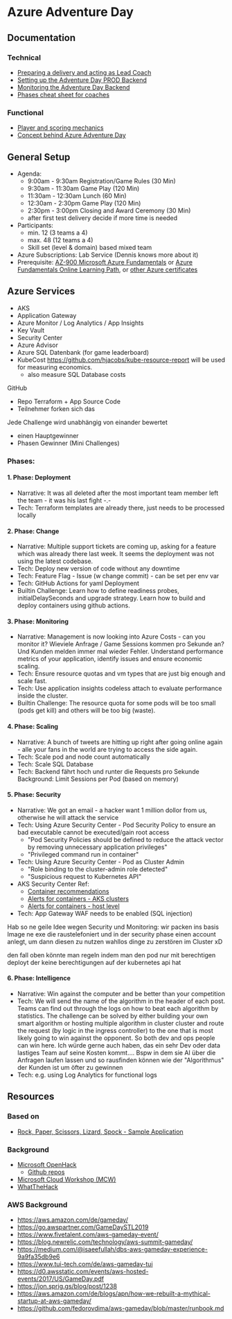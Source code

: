 # Azure Adventure Day

## Documentation

### Technical

* [Preparing a delivery and acting as Lead Coach](docs/prod-preparation-aslead.md)
* [Setting up the Adventure Day PROD Backend](docs/prod-deployment.md)
* [Monitoring the Adventure Day Backend](docs/monitoring-backend.md)
* [Phases cheat sheet for coaches](docs/phases-cheatsheet.md)

### Functional

* [Player and scoring mechanics](docs/scoring.md)
* [Concept behind Azure Adventure Day](docs/concept.md)

## General Setup

* Agenda:
  * 9:00am - 9:30am Registration/Game Rules (30 Min)
  * 9:30am - 11:30am Game Play (120 Min)
  * 11:30am - 12:30am Lunch (60 Min)
  * 12:30am - 2:30pm Game Play (120 Min)
  * 2:30pm - 3:00pm Closing and Award Ceremony (30 Min)
  * after first test delivery decide if more time is needed
* Participants:
  * min. 12 (3 teams a 4)
  * max. 48 (12 teams a 4)
  * Skill set (level & domain) based mixed team
* Azure Subscriptions: Lab Service (Dennis knows more about it)
* Prerequisite: [AZ-900 Microsoft Azure Fundamentals](https://docs.microsoft.com/en-us/learn/certifications/exams/az-900) or [Azure Fundamentals Online Learning Path](https://docs.microsoft.com/en-us/learn/paths/azure-fundamentals/), or [other Azure certificates](https://www.microsoft.com/en-us/learning/azure-exams.aspx)

## Azure Services
- AKS
- Application Gateway
- Azure Monitor / Log Analytics / App Insights
- Key Vault
- Security Center
- Azure Advisor
- Azure SQL Datenbank (for game leaderboard)
- KubeCost https://github.com/hjacobs/kube-resource-report will be used for measuring economics.
  - also measure SQL Database costs

GitHub
- Repo Terraform + App Source Code
- Teilnehmer forken sich das

Jede Challenge wird unabhängig von einander bewertet
- einen Hauptgewinner
- Phasen Gewinner (Mini Challenges)

### Phases:
#### 1. Phase: Deployment
* Narrative: It was all deleted after the most important team member left the team - it was his last fight -.-
* Tech: Terraform templates are already there, just needs to be processed locally

#### 2. Phase: Change
* Narrative: Multiple support tickets are coming up, asking for a feature which was already there last week. It seems the deployment was not using the latest codebase.
* Tech: Deploy new version of code without any downtime
* Tech: Feature Flag - Issue (w change commit) - can be set per env var
* Tech: GitHub Actions for yaml Deployment
* Builtin Challenge: Learn how to define readiness probes, initialDelaySeconds and upgrade strategy. Learn how to build and deploy containers using github actions.

#### 3. Phase: Monitoring
* Narrative: Management is now looking into Azure Costs - can you monitor it? Wieviele Anfrage / Game Sessions kommen pro Sekunde an? Und Kunden melden immer mal wieder Fehler. Understand performance metrics of your application, identify issues and ensure economic scaling. 
* Tech: Ensure resource quotas and vm types that are just big enough and scale fast.
* Tech: Use application insights codeless attach to evaluate performance inside the cluster.
* Builtin Challenge: The resource quota for some pods will be too small (pods get kill) and others will be too big (waste).

#### 4. Phase: Scaling
* Narrative: A bunch of tweets are hitting up right after going online again - alle your fans in the world are trying to access the side again. 
* Tech: Scale pod and node count automatically
* Tech: Scale SQL Database
* Tech: Backend fährt hoch und runter die Requests pro Sekunde
Background: Limit Sessions per Pod (based on memory)

#### 5. Phase: Security
* Narrative: We got an email - a hacker want 1 million dollor from us, otherwise he will attack the service
* Tech: Using Azure Security Center - Pod Security Policy to ensure an bad executable cannot be executed/gain root access
  * "Pod Security Policies should be defined to reduce the attack vector by removing unnecessary application privileges"
  * "Privileged command run in container"
* Tech: Using Azure Security Center - Pod as Cluster Admin
  * "Role binding to the cluster-admin role detected"
  * "Suspicious request to Kubernetes API"
* AKS Security Center Ref:  
  * [Container recommendations](https://docs.microsoft.com/en-us/azure/security-center/recommendations-reference#recs-containers)
  * [Alerts for containers - AKS clusters](https://docs.microsoft.com/en-us/azure/security-center/alerts-reference#alerts-akscluster)
  * [Alerts for containers - host level](https://docs.microsoft.com/en-us/azure/security-center/alerts-reference#alerts-containerhost)
* Tech: App Gateway WAF needs to be enabled (SQL injection)

Hab so ne geile Idee wegen Security und Monitoring: wir packen ins basis Image ne exe die raustelefoniert und in der security phase einen account anlegt, um dann diesen zu nutzen wahllos dinge zu zerstören im Cluster xD 

den fall oben könnte man regeln indem man den pod nur mit berechtigen deployt der keine berechtigungen auf der kubernetes api hat

#### 6. Phase: Intelligence
* Narrative: Win against the computer and be better than your competition
* Tech: We will send the name of the algorithm in the header of each post. Teams can find out through the logs on how to beat each algorithm by statistics. The challenge can be solved by either building your own smart algorithm or hosting multiple algorithm in cluster cluster and route the request (by logic in the ingress controller) to the one that is most likely going to win against the opponent. So both dev and ops people can win here.
Ich würde gerne auch haben, das ein sehr Dev oder data lastiges Team auf seine Kosten kommt.... Bspw in dem sie AI über die Anfragen laufen lassen und so rausfinden können wie der "Algorithmus" der Kunden ist um öfter zu gewinnen
* Tech: e.g. using Log Analytics for functional logs


## Resources

### Based on
* [Rock, Paper, Scissors, Lizard, Spock - Sample Application](https://github.com/microsoft/RockPaperScissorsLizardSpock)

### Background
* [Microsoft OpenHack](https://openhack.microsoft.com/)
  * [Github repos](https://github.com/Azure-Samples?utf8=%E2%9C%93&q=openhack&type=&language=)
* [Microsoft Cloud Workshop (MCW)](https://microsoftcloudworkshop.com/)
* [WhatTheHack](https://github.com/microsoft/whatthehack)

### AWS Background
* https://aws.amazon.com/de/gameday/
* https://go.awspartner.com/GameDaySTL2019
* https://www.fivetalent.com/aws-gameday-event/
* https://blog.newrelic.com/technology/aws-summit-gameday/
* https://medium.com/@isaeefullah/dbs-aws-gameday-experience-9a9fa35db9e6
* https://www.tui-tech.com/de/aws-gameday-tui
* https://d0.awsstatic.com/events/aws-hosted-events/2017/US/GameDay.pdf
* https://jon.sprig.gs/blog/post/1238
* https://aws.amazon.com/de/blogs/apn/how-we-rebuilt-a-mythical-startup-at-aws-gameday/
* https://github.com/fedorovdima/aws-gameday/blob/master/runbook.md
